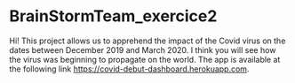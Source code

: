 # BrainStormTeam_exercice2
Hi! This project allows us to apprehend the impact of the Covid virus on the dates between December 2019 and March 2020. I think you will see how the virus was beginning to propagate on the world. The app is available at the following link https://covid-debut-dashboard.herokuapp.com.
